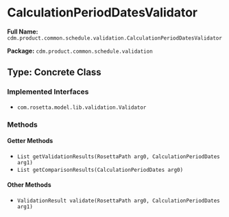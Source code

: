 # CalculationPeriodDatesValidator

**Full Name:** `cdm.product.common.schedule.validation.CalculationPeriodDatesValidator`

**Package:** `cdm.product.common.schedule.validation`

## Type: Concrete Class

### Implemented Interfaces

- `com.rosetta.model.lib.validation.Validator`

### Methods

#### Getter Methods

- `List getValidationResults(RosettaPath arg0, CalculationPeriodDates arg1)`
- `List getComparisonResults(CalculationPeriodDates arg0)`

#### Other Methods

- `ValidationResult validate(RosettaPath arg0, CalculationPeriodDates arg1)`

